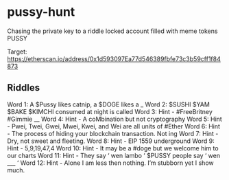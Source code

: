 # pussy-hunt
Chasing the private key to a riddle locked account filled with meme tokens PUSSY 

Target: https://etherscan.io/address/0x1d593097Ea77d546389fbfe73c3b59cff1f84873

## Riddles
Word 1: A $Pussy likes catnip, a $DOGE likes a _
Word 2: $SUSHI $YAM $BAKE $KIMCHI consumed at night is called 
Word 3: Hint - #FreeBritney #Gimmie __
Word 4: Hint - A coMbination but not cryptography
Word 5: Hint - Pwei, Twei, Gwei, Mwei, Kwei, and Wei are all  units of #Ether
Word 6: Hint - The process of hiding your blockchain transaction. Not ing
Word 7: Hint - Dry, not sweet and fleeting.
Word 8: Hint - EIP 1559 underground
Word 9: Hint - 5,9,19,47,4
Word 10: Hint - It may be a #doge but we welcome him to our charts
Word 11: Hint - They say ‘ wen lambo ‘ $PUSSY people say ‘ wen ___ ‘
Word 12: Hint - Alone I am less then nothing. I’m stubborn yet I show much.
